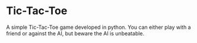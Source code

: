 # Tic-Tac-Toe

A simple Tic-Tac-Toe game developed in python. You can either play with a friend or against the AI, but beware the AI is unbeatable.
